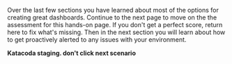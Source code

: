 Over the last few sections you have learned about most of the options for creating great dashboards. Continue to the next page to move on the the assessment for this hands-on page. If you don't get a perfect score, return here to fix what's missing. Then in the next section you will learn about how to get proactively alerted to any issues with your environment.

**Katacoda staging. don't click next scenario**